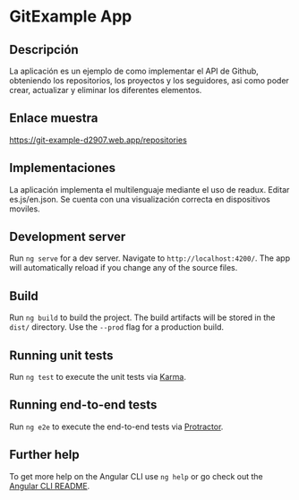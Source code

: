 # GitExample App

## Descripción

La aplicación es un ejemplo de como implementar el API de Github, obteniendo los repositorios, los proyectos y los seguidores, asi como poder crear, actualizar y eliminar los diferentes elementos.

## Enlace muestra

https://git-example-d2907.web.app/repositories

## Implementaciones

La aplicación implementa el multilenguaje mediante el uso de readux. Editar es.js/en.json.
Se cuenta con una visualización correcta en dispositivos moviles.

## Development server

Run `ng serve` for a dev server. Navigate to `http://localhost:4200/`. The app will automatically reload if you change any of the source files.

## Build

Run `ng build` to build the project. The build artifacts will be stored in the `dist/` directory. Use the `--prod` flag for a production build.

## Running unit tests

Run `ng test` to execute the unit tests via [Karma](https://karma-runner.github.io).

## Running end-to-end tests

Run `ng e2e` to execute the end-to-end tests via [Protractor](http://www.protractortest.org/).

## Further help

To get more help on the Angular CLI use `ng help` or go check out the [Angular CLI README](https://github.com/angular/angular-cli/blob/master/README.md).
